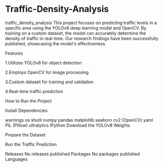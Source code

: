 # Traffic-Density-Analysis
traffic_density_analysis
This project focuses on predicting traffic levels in a specific area using the YOLOv8 deep learning model and OpenCV. By training on a custom dataset, the model can accurately determine the density of traffic in real-time. Our research findings have been successfully published, showcasing the model's effectiveness.

Features

1.Utilizes YOLOv8 for object detection

2.Employs OpenCV for image processing

3.Custom dataset for training and validation

4.Real-time traffic prediction

How to Run the Project

Install Dependencies

warnings
os
shutil
numpy
pandas
matplotlib
seaborn
cv2 (OpenCV)
yaml
PIL (Pillow)
ultralytics
IPython
Download the YOLOv8 Weights

Prepare the Dataset

Run the Traffic Prediction

Releases
No releases published
Packages
No packages published
Languages
